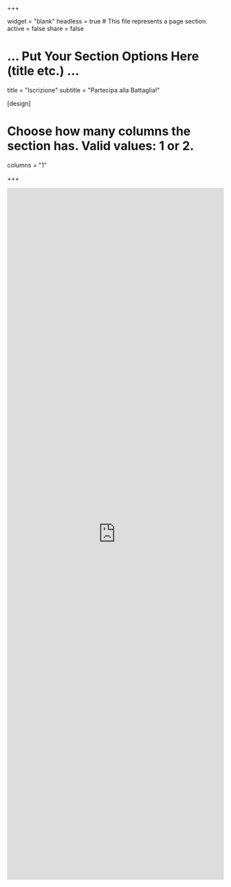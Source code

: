 +++

widget = "blank"
headless = true  # This file represents a page section.
active = false
share = false

# ... Put Your Section Options Here (title etc.) ...
title = "Iscrizione"
subtitle = "Partecipa alla Battaglia!"

[design]
  # Choose how many columns the section has. Valid values: 1 or 2.
  columns = "1"

+++

<iframe src="https://docs.google.com/forms/d/e/1FAIpQLScAxbHp1a_3cVqgN8l9IFmVQF4y6PihjxchN1wOCepn17KIeA/viewform?embedded=true" width="100%" height="1606" frameborder="0" marginheight="0" marginwidth="0">Loading…</iframe>

<!--
Typeform popup for the form:
<a class="typeform-share button" href="https://adrianofantini.typeform.com/to/S17fG9" data-mode="popup" style="display:inline-block;text-decoration:none;background-color:#267DDD;color:white;cursor:pointer;font-family:Helvetica,Arial,sans-serif;font-size:20px;line-height:50px;text-align:center;margin:0;height:50px;padding:0px 33px;border-radius:25px;max-width:100%;white-space:nowrap;overflow:hidden;text-overflow:ellipsis;font-weight:bold;-webkit-font-smoothing:antialiased;-moz-osx-font-smoothing:grayscale;" data-hide-headers=true data-submit-close-delay="0" target="_blank">Register! </a> <script> (function() { var qs,js,q,s,d=document, gi=d.getElementById, ce=d.createElement, gt=d.getElementsByTagName, id="typef_orm_share", b="https://embed.typeform.com/"; if(!gi.call(d,id)){ js=ce.call(d,"script"); js.id=id; js.src=b+"embed.js"; q=gt.call(d,"script")[0]; q.parentNode.insertBefore(js,q) } })() </script>

Typeform embed for the form (you need to fork the submodule to be able to add to git the layouts/shortcodes/typeform.html, see https://www.typeform.com/help/embed-typeform-hugo-sites/): COMMENTED OUT
typeform S17fG9 adrianofantini 600px "100%" must be enclosed between double curly and <>
-->

